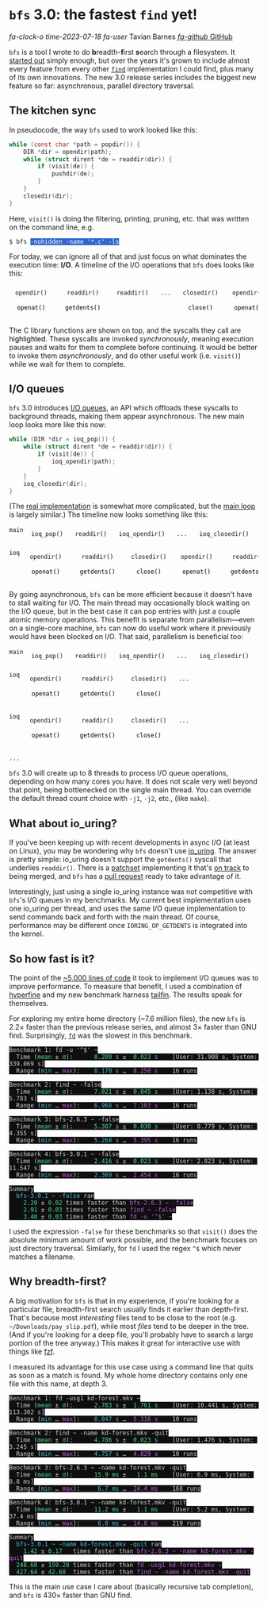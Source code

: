 # `bfs` 3.0: the fastest `find` yet!

<div class="infobar">

*fa-clock-o* *time-2023-07-18*
*fa-user* Tavian Barnes
[*fa-github* GitHub](https://github.com/tavianator/bfs)

</div>

`bfs` is a tool I wrote to do **b**readth-**f**irst **s**earch through a filesystem.
It [started out](https://github.com/tavianator/bfs/commit/72552f880f3ca52c0d98d875b1da783e5a2fa2e7) simply enough, but over the years it's grown to include almost every feature from every other [`find`](https://en.wikipedia.org/wiki/Find_(Unix)) implementation I could find, plus many of its own innovations.
The new 3.0 release series includes the biggest new feature so far: asynchronous, parallel directory traversal.


## The kitchen sync

In pseudocode, the way `bfs` used to work looked like this:

```c
while (const char *path = popdir()) {
    DIR *dir = opendir(path);
    while (struct dirent *de = readdir(dir)) {
        if (visit(de)) {
            pushdir(de);
        }
    }
    closedir(dir);
}
```

Here, `visit()` is doing the filtering, printing, pruning, etc. that was written on the command line, e.g.

<pre><code>$ bfs <span style="color: highlighttext; background: highlight;">-nohidden -name '*.c' -ls</span></code></pre>

For today, we can ignore all of that and just focus on what dominates the execution time: **I/O**.
A timeline of the I/O operations that `bfs` does looks like this:

<style>
.timeline {
    display: flex;
    gap: 8px;
    overflow: auto;
    padding-bottom: 8px;
    margin-bottom: -8px;
    margin-top: 16px;
}
.timeline .block {
    flex-grow: 1;
    display: flex;
    flex-direction: column;
    align-items: center;
    gap: 8px;
    color: var(--sidebar-fg);
    background: var(--sidebar-bg);
    border: 2px solid var(--sidebar-active);
    border-radius: 8px;
    padding: 8px;
}
.timeline.nogrow .block {
    flex-grow: unset;
}
.timeline > .block > .hljs {
    color: var(--sidebar-fg);
}
.timeline > .block > .block {
    color: black;
    background: var(--search-mark-bg);
    border: none;
}
.timeline > .block > .block > .hljs {
    color: black;
}
.timeline > .label {
    writing-mode: sideways-lr;
    text-align: center;
}
</style>
<div class="timeline">
<span class="block"><code>opendir()</code><span class="block"><code>openat()</code></span></span>
<span class="block"><code>readdir()</code><span class="block"><code>getdents()</code></span></span>
<span class="block"><code>readdir()</code></span>
<span class="block"><code>...</code></span>
<span class="block"><code>closedir()</code><span class="block"><code>close()</code></span></span>
<span class="block"><code>opendir()</code><span class="block"><code>openat()</code></span></span>
<span class="block"><code>...</code></span>
</div>

The C library functions are shown on top, and the syscalls they call are <span style="color: black; background: var(--search-mark-bg);">highlighted</span>.
These syscalls are invoked *synchronously*, meaning execution pauses and waits for them to complete before continuing.
It would be better to invoke them *asynchronously*, and do other useful work (i.e. `visit()`) while we wait for them to complete.


## I/O queues

`bfs` 3.0 introduces [I/O queues](https://github.com/tavianator/bfs/blob/3.0.1/src/ioq.h), an API which offloads these syscalls to background threads, making them appear asynchronous.
The new main loop looks more like this now:

```c
while (DIR *dir = ioq_pop()) {
    while (struct dirent *de = readdir(dir)) {
        if (visit(de)) {
            ioq_opendir(path);
        }
    }
    ioq_closedir(dir);
}
```

(The [real implementation](https://github.com/tavianator/bfs/blob/3.0.1/src/bftw.c) is somewhat more complicated, but the [main loop](https://github.com/tavianator/bfs/blob/3.0.1/src/bftw.c#L1433-L1471) is largely similar.)
The timeline now looks something like this:

<div class="timeline">
<span class="label"><code>main</code></span>
<span class="block"><code>ioq_pop()</code></span>
<span class="block"><code>readdir()</code></span>
<span class="block"><code>ioq_opendir()</code></span>
<span class="block"><code>...</code></span>
<span class="block"><code>ioq_closedir()</code></span>
<span class="block"><code>ioq_pop()</code></span>
<span class="block"><code>...</code></span>
</div>
<div class="timeline">
<span class="label"><code>ioq</code></span>
<span class="block"><code>opendir()</code><span class="block"><code>openat()</code></span></span>
<span class="block"><code>readdir()</code><span class="block"><code>getdents()</code></span></span>
<span class="block"><code>closedir()</code><span class="block"><code>close()</code></span></span>
<span class="block"><code>opendir()</code><span class="block"><code>openat()</code></span></span>
<span class="block"><code>readdir()</code><span class="block"><code>getdents()</code></span></span>
<span class="block"><code>...</code></span>
</div>

By going asynchronous, `bfs` can be more efficient because it doesn't have to stall waiting for I/O.
The main thread may occasionally block waiting on the I/O queue, but in the best case it can pop entries with just a couple atomic memory operations.
This benefit is separate from parallelism&mdash;even on a single-core machine, `bfs` can now do useful work where it previously would have been blocked on I/O.
That said, parallelism is beneficial too:

<div class="timeline">
<span class="label"><code>main</code></span>
<span class="block"><code>ioq_pop()</code></span>
<span class="block"><code>readdir()</code></span>
<span class="block"><code>ioq_opendir()</code></span>
<span class="block"><code>...</code></span>
<span class="block"><code>ioq_closedir()</code></span>
<span class="block"><code>ioq_pop()</code></span>
<span class="block"><code>...</code></span>
</div>
<div class="timeline nogrow">
<span class="label"><code>ioq</code></span>
<span class="block"><code>opendir()</code><span class="block"><code>openat()</code></span></span>
<span class="block"><code>readdir()</code><span class="block"><code>getdents()</code></span></span>
<span class="block"><code>closedir()</code><span class="block"><code>close()</code></span></span>
<span class="block"><code>...</code></span>
</div>
<div class="timeline nogrow">
<span class="label"><code>ioq</code></span>
<span class="block"><code>opendir()</code><span class="block"><code>openat()</code></span></span>
<span class="block"><code>readdir()</code><span class="block"><code>getdents()</code></span></span>
<span class="block"><code>closedir()</code><span class="block"><code>close()</code></span></span>
<span class="block"><code>...</code></span>
</div>
<div class="timeline nogrow">
<span class="label"><code>...</code></span>
</div>

`bfs` 3.0 will create up to 8 threads to process I/O queue operations, depending on how many cores you have.
It does not scale very well beyond that point, being bottlenecked on the single main thread.
You can override the default thread count choice with `-j1`, `-j2`, etc., (like `make`).


## What about io_uring?

If you've been keeping up with recent developments in async I/O (at least on Linux), you may be wondering why `bfs` doesn't use [io_uring](https://en.wikipedia.org/wiki/Io_uring).
The answer is pretty simple: io_uring doesn't support the `getdents()` syscall that underlies `readdir()`.
There is a [patchset](https://lore.kernel.org/io-uring/20230718132112.461218-1-hao.xu@linux.dev/T/) implementing it that's [on track](https://twitter.com/axboe/status/1679926006721966080) to being merged, and `bfs` has a [pull request](https://github.com/tavianator/bfs/pull/106) ready to take advantage of it.

Interestingly, just using a single io_uring instance was not competitive with `bfs`'s I/O queues in my benchmarks.
My current best implementation uses one io_uring per thread, and uses the same I/O queue implementation to send commands back and forth with the main thread.
Of course, performance may be different once `IORING_OP_GETDENTS` is integrated into the kernel.


## So how fast is it?

The point of the [~5,000 lines of code](https://github.com/tavianator/bfs/compare/2.6.3...3.0.1) it took to implement I/O queues was to improve performance.
To measure that benefit, I used a combination of [hyperfine](https://github.com/sharkdp/hyperfine) and my new benchmark harness [tailfin](https://github.com/tavianator/tailfin).
The results speak for themselves.

For exploring my entire home directory (~7.6 million files), the new `bfs` is 2.2&times; faster than the previous release series, and almost 3&times; faster than GNU find.
Surprisingly, [`fd`](https://github.com/sharkdp/fd) was the slowest in this benchmark.

<style>
pre.results > code {
    color: #d0d0d0;
    background: #0f0f0f;
}
pre.results .red {
    color: #de68af;
}
pre.results .green {
    color: #4dde9b;
}
pre.results .magenta {
    color: #c561de;
}
pre.results .cyan {
    color: #4dbcde;
}
</style>
<pre class="results"><code>Benchmark 1: fd -u '^$' ~
  Time (<span class="green">mean</span> ± <span class="green">σ</span>):      <span class="green">8.209 s</span> ±  <span class="green">0.023 s</span>    [User: 31.908 s, System: 339.069 s]
  Range (<span class="cyan">min</span> … <span class="magenta">max</span>):    <span class="cyan">8.170 s</span> …  <span class="magenta">8.250 s</span>    16 runs

Benchmark 2: find ~ -false
  Time (<span class="green">mean</span> ± <span class="green">σ</span>):      <span class="green">7.021 s</span> ±  <span class="green">0.045 s</span>    [User: 1.138 s, System: 5.783 s]
  Range (<span class="cyan">min</span> … <span class="magenta">max</span>):    <span class="cyan">6.968 s</span> …  <span class="magenta">7.103 s</span>    16 runs

Benchmark 3: bfs-2.6.3 ~ -false
  Time (<span class="green">mean</span> ± <span class="green">σ</span>):      <span class="green">5.307 s</span> ±  <span class="green">0.030 s</span>    [User: 0.779 s, System: 4.355 s]
  Range (<span class="cyan">min</span> … <span class="magenta">max</span>):    <span class="cyan">5.268 s</span> …  <span class="magenta">5.395 s</span>    16 runs

Benchmark 4: bfs-3.0.1 ~ -false
  Time (<span class="green">mean</span> ± <span class="green">σ</span>):      <span class="green">2.416 s</span> ±  <span class="green">0.023 s</span>    [User: 2.823 s, System: 11.547 s]
  Range (<span class="cyan">min</span> … <span class="magenta">max</span>):    <span class="cyan">2.369 s</span> …  <span class="magenta">2.454 s</span>    16 runs

Summary
  <span class="cyan">bfs-3.0.1 ~ -false</span> ran
    <span class="green">2.20</span> ± <span class="green">0.02</span> times faster than <span class="magenta">bfs-2.6.3 ~ -false</span>
    <span class="green">2.91</span> ± <span class="green">0.03</span> times faster than <span class="magenta">find ~ -false</span>
    <span class="green">3.40</span> ± <span class="green">0.03</span> times faster than <span class="magenta">fd -u '^$' ~</span></code></pre>

I used the expression `-false` for these benchmarks so that `visit()` does the absolute minimum amount of work possible, and the benchmark focuses on just directory traversal.
Similarly, for `fd` I used the regex `^$` which never matches a filename.


## Why breadth-first?

A big motivation for `bfs` is that in my experience, if you're looking for a particular file, breadth-first search usually finds it earlier than depth-first.
That's because most *interesting* files tend to be close to the root (e.g. `~/Downloads/pay_slip.pdf`), while most *files* tend to be deeper in the tree.
(And if you're looking for a deep file, you'll probably have to search a large portion of the tree anyway.)
This makes it great for interactive use with things like [fzf](https://github.com/junegunn/fzf).

I measured its advantage for this use case using a command line that quits as soon as a match is found.
My whole home directory contains only one file with this name, at depth 3.

<pre class="results"><code>Benchmark 1: fd -usg1 kd-forest.mkv ~
  Time (<span class="green">mean</span> ± <span class="green">σ</span>):      <span class="green">2.783 s</span> ±  <span class="green">1.761 s</span>    [User: 10.441 s, System: 113.302 s]
  Range (<span class="cyan">min</span> … <span class="magenta">max</span>):    <span class="cyan">0.847 s</span> …  <span class="magenta">5.316 s</span>    10 runs

Benchmark 2: find ~ -name kd-forest.mkv -quit
  Time (<span class="green">mean</span> ± <span class="green">σ</span>):      <span class="green">4.786 s</span> ±  <span class="green">0.023 s</span>    [User: 1.476 s, System: 3.245 s]
  Range (<span class="cyan">min</span> … <span class="magenta">max</span>):    <span class="cyan">4.757 s</span> …  <span class="magenta">4.829 s</span>    10 runs

Benchmark 3: bfs-2.6.3 ~ -name kd-forest.mkv -quit
  Time (<span class="green">mean</span> ± <span class="green">σ</span>):      <span class="green">15.9 ms</span> ±   <span class="green">1.1 ms</span>    [User: 6.9 ms, System: 8.8 ms]
  Range (<span class="cyan">min</span> … <span class="magenta">max</span>):     <span class="cyan">6.7 ms</span> …  <span class="magenta">24.4 ms</span>    168 runs

Benchmark 4: bfs-3.0.1 ~ -name kd-forest.mkv -quit
  Time (<span class="green">mean</span> ± <span class="green">σ</span>):      <span class="green">11.2 ms</span> ±   <span class="green">1.1 ms</span>    [User: 5.2 ms, System: 37.4 ms]
  Range (<span class="cyan">min</span> … <span class="magenta">max</span>):     <span class="cyan">6.0 ms</span> …  <span class="magenta">14.8 ms</span>    219 runs

Summary
  <span class="cyan">bfs-3.0.1 ~ -name kd-forest.mkv -quit</span> ran
    <span class="green">1.42</span> ± <span class="green">0.17</span>   times faster than <span class="magenta">bfs-2.6.3 ~ -name kd-forest.mkv -quit</span>
  <span class="green">248.68</span> ± <span class="green">159.28</span> times faster than <span class="magenta">fd -usg1 kd-forest.mkv ~</span>
  <span class="green">427.64</span> ± <span class="green">42.68</span>  times faster than <span class="magenta">find ~ -name kd-forest.mkv -quit</span></code></pre>

This is the main use case I care about (basically recursive tab completion), and `bfs` is 430&times; faster than GNU find.
